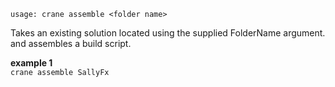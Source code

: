 `usage: crane assemble <folder name>`

Takes an existing solution located using the supplied FolderName argument.
and assembles a build script.

**example 1**  
            `crane assemble SallyFx`

